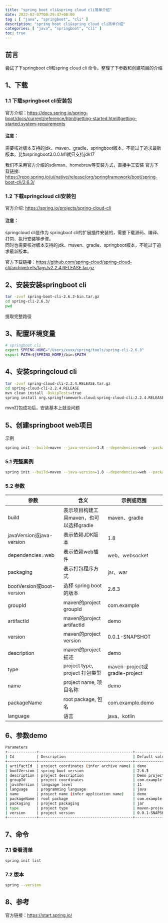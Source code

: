 ```yaml
---
title: "spring boot cli&spring cloud cli简单介绍"
date: 2022-02-07T00:29:47+08:00
tag : [ "java", "springboot", "cli" ]
description: "spring boot cli&spring cloud cli简单介绍"
categories: [ "java", "springboot", "cli" ]
toc: true
---
```


## 前言
尝试了下springboot cli和spring cloud cli 命令，整理了下参数和创建项目的介绍  

## 1、下载
### 1.1 下载springboot cli安装包
官方介绍：<https://docs.spring.io/spring-boot/docs/current/reference/html/getting-started.html#getting-started.system-requirements>
#### 注意：
需要核对版本支持的jdk、maven、gradle、springboot版本，不能过于追求最新版本，比如springboot3.0.0.M1就只支持jdk17

我们不采用官方介绍的sdkman、homebrew等安装方式，直接手工安装
官方下载链接: <https://repo.spring.io/ui/native/release/org/springframework/boot/spring-boot-cli/2.6.3/>

### 1.2 下载springcloud cli安装包
官方介绍: <https://spring.io/projects/spring-cloud-cli>
#### 注意：
springcloud cli是作为 springboot cli的扩展插件安装的，需要下载源码、编译、打包、执行安装等步骤。  
同时也需要核对版本支持的jdk、maven、gradle、springboot版本，不能过于追求最新版本。

官方下载链接：<https://github.com/spring-cloud/spring-cloud-cli/archive/refs/tags/v2.2.4.RELEASE.tar.gz>

## 2、安装安装springboot cli
```bash
tar -zvxf spring-boot-cli-2.6.3-bin.tar.gz
cd spring-cli-2.6.3/
pwd
```
提取完整路径

## 3、配置环境变量
```bash
# springboot cli
export SPRING_HOME="/Users/xxxx/spring/tools/spring-cli-2.6.3"
export PATH=${SPRING_HOME}/bin:$PATH
```

## 4、安装springcloud cli
```bash
tar -zvxf spring-cloud-cli-2.2.4.RELEASE.tar.gz
cd spring-cloud-cli-2.2.4.RELEASE
mvn clean install -DskipTests=true
spring install org.springframework.cloud:spring-cloud-cli:2.2.4.RELEASE
```
mvn打包成功后，安装基本上就没问题

## 5、创建springboot web项目
示例
```bash
spring init --build=maven --java-version=1.8 --dependencies=web --packaging=jar --boot-version=1.5.3.RELEASE --groupId=com.dtbuluo --artifactId=javen --version 1.0
```

### 5.1 完整案例
```bash
spring init --build=maven --java-version=1.8 --dependencies=web --packaging=jar --boot-version=2.6.3.RELEASE --groupId=com.anttu --artifactId=demo --version=0.0.1-SNAPSHOT --description="demo springboot" --type=maven-project --name=springboot-demo --packageName=com.anttu.demo --language=java 
```

### 5.2 参数
参数|含义|示例或范围
-|-|-
build|表示项目构建工具maven，也可以选择gradle|maven、gradle
javaVersion或java-version|表示依赖JDK版本|1.8
dependencies=web|表示依赖web插件|web、websocket
packaging|表示打包程序方式|jar、war
bootVersion或boot-version|选择 spring boot的版本|2.6.3
groupId|maven的project groupId|com.example
artifactId|maven的project artifactId|demo
version|maven的project version|0.0.1-SNAPSHOT
description|maven的project描述|demo
type|project type, project 打包类型|maven-project或gradle-project
name|project name, 项目名称|demo
packageName|root package, 包名|com.example.demo
language|语言|java、kotlin


## 6、参数demo
```bash
Parameters
+-------------+------------------------------------------+------------------------------+
| Id          | Description                              | Default value                |
+-------------+------------------------------------------+------------------------------+
| artifactId  | project coordinates (infer archive name) | demo                         |
| bootVersion | spring boot version                      | 2.6.3                        |
| description | project description                      | Demo project for Spring Boot |
| groupId     | project coordinates                      | com.example                  |
| javaVersion | language level                           | 11                           |
| language    | programming language                     | java                         |
| name        | project name (infer application name)    | demo                         |
| packageName | root package                             | com.example.demo             |
| packaging   | project packaging                        | jar                          |
| type        | project type                             | maven-project                |
| version     | project version                          | 0.0.1-SNAPSHOT               |
+-------------+------------------------------------------+------------------------------+
```

## 7、命令
### 7.1 查看清单
```bash
spring init list
```

### 7.2 版本
```bash
spring --version
```

## 8、参考
官方链接：<https://start.spring.io/>